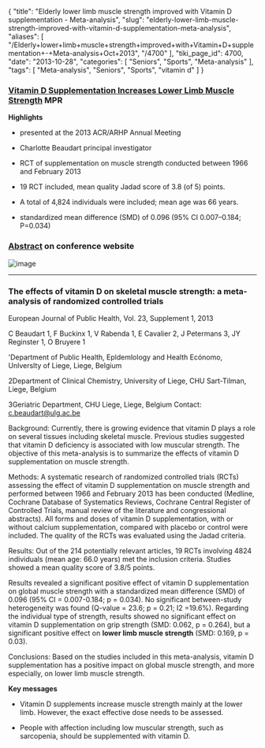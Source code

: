 {
    "title": "Elderly lower limb muscle strength improved with Vitamin D supplementation - Meta-analysis",
    "slug": "elderly-lower-limb-muscle-strength-improved-with-vitamin-d-supplementation-meta-analysis",
    "aliases": [
        "/Elderly+lower+limb+muscle+strength+improved+with+Vitamin+D+supplementation+-+Meta-analysis+Oct+2013",
        "/4700"
    ],
    "tiki_page_id": 4700,
    "date": "2013-10-28",
    "categories": [
        "Seniors",
        "Sports",
        "Meta-analysis"
    ],
    "tags": [
        "Meta-analysis",
        "Seniors",
        "Sports",
        "vitamin d"
    ]
}


### [Vitamin D Supplementation Increases Lower Limb Muscle Strength](http://www.empr.com/vitamin-d-supplementation-increases-lower-limb-muscle-strength/article/318173/%20) MPR

 **Highlights** 

* presented at the 2013 ACR/ARHP Annual Meeting

* Charlotte Beaudart principal investigator

* RCT of supplementation on muscle strength conducted between 1966 and February 2013

* 19 RCT included, mean quality Jadad score of 3.8 (of 5) points. 

* A total of 4,824 individuals were included; mean age was 66 years.

* standardized mean difference (SMD) of 0.096 (95% CI 0.007–0.184; P=0.034)

### [Abstract](https://ww2.rheumatology.org/apps/MyAnnualMeeting/Abstract/32952%20) on conference website

<img src="https://d378j1rmrlek7x.cloudfront.net/attachments/jpeg/muscle-strength.jpg" alt="image">

---

### The effects of vitamin D on skeletal muscle strength: a meta-analysis of randomized controlled trials

European Journal of Public Health, Vol. 23, Supplement 1, 2013

C Beaudart 1, F Buckinx 1, V Rabenda 1, E Cavalier 2, J Petermans 3, JY Reginster 1, O Bruyere 1

'Department of Public Health, Epldemlology and Health Ecónomo, Unlverslty of Liege, Liege, Belgium

2Department of Clinical Chemistry, University of Liege, CHU Sart-Tilman, Liege, Belgium

3Geriatric Department, CHU Liege, Liege, Belgium Contact: c.beaudart@ulg.ac.be 

Background: Currently, there is growing evidence that vitamin D plays a role on several tissues including skeletal muscle. Previous studies suggested that vitamin D deficiency is associated with low muscular strength. The objective of this meta-analysis is to summarize the effects of vitamin D supplementation on muscle strength. 

Methods: A systematic research of randomized controlled trials (RCTs) assessing the effect of vitamin D supplementation on muscle strength and performed between 1966 and February 2013 has been conducted (Medline, Cochrane Database of Systematics Reviews, Cochrane Central Register of Controlled Trials, manual review of the literature and congressional abstracts). All forms and doses of vitamin D supplementation, with or without calcium supplementation, compared with placebo or control were included. The quality of the RCTs was evaluated using the Jadad criteria. 

Results: Out of the 214 potentially relevant articles, 19 RCTs involving 4824 individuals (mean age: 66.0 years) met the inclusion criteria. Studies showed a mean quality score of 3.8/5 points. 

Results revealed a significant positive effect of vitamin D supplementation on global muscle strength with a standardized mean difference (SMD) of 0.096 (95% CI = 0.007-0.184; p = 0.034). No significant between-study heterogeneity was found (Q-value = 23.6; p = 0.21; I2 =19.6%). Regarding the individual type of strength, results showed no significant effect on vitamin D supplementation on grip strength (SMD: 0.062, p = 0.264), but a significant positive effect on  **lower limb muscle strength**  (SMD: 0.169, p = 0.03).

Conclusions: Based on the studies included in this meta-analysis, vitamin D supplementation has a positive impact on global muscle strength, and more especially, on lower limb muscle strength. 

 **Key messages**  

* Vitamin D supplements increase muscle strength mainly at the lower limb. However, the exact effective dose needs to be assessed.

* People with affection including low muscular strength, such as sarcopenia, should be supplemented with vitamin D.